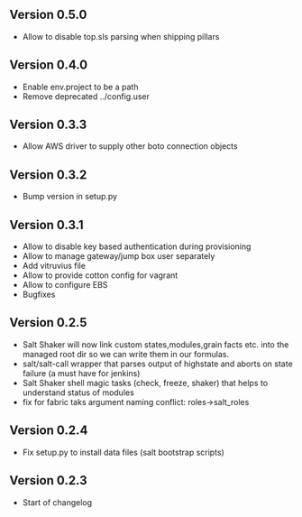 ## Version 0.5.0

 * Allow to disable top.sls parsing when shipping pillars

## Version 0.4.0

 * Enable env.project to be a path
 * Remove deprecated ../config.user

## Version 0.3.3

 * Allow AWS driver to supply other boto connection objects

## Version 0.3.2

 * Bump version in setup.py

## Version 0.3.1

 * Allow to disable key based authentication during provisioning
 * Allow to manage gateway/jump box user separately
 * Add vitruvius file
 * Allow to provide cotton config for vagrant
 * Allow to configure EBS
 * Bugfixes

## Version 0.2.5

* Salt Shaker will now link custom states,modules,grain facts etc. into the managed root dir so we can write them in our formulas.
* salt/salt-call wrapper that parses output of highstate and aborts on state failure (a must have for jenkins)
* Salt Shaker shell magic tasks (check, freeze, shaker) that helps to understand status of modules
* fix for fabric taks argument naming conflict: roles->salt_roles

## Version 0.2.4

* Fix setup.py to install data files (salt bootstrap scripts)

## Version 0.2.3

* Start of changelog
